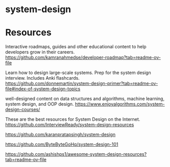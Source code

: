 # system-design

# Resources

Interactive roadmaps, guides and other educational content to help developers grow in their careers.
https://github.com/kamranahmedse/developer-roadmap?tab=readme-ov-file

Learn how to design large-scale systems. Prep for the system design interview. Includes Anki flashcards.
https://github.com/donnemartin/system-design-primer?tab=readme-ov-file#index-of-system-design-topics

well-designed content on data structures and algorithms, machine learning, system design, and OOP design.
https://www.enjoyalgorithms.com/system-design-courses/


These are the best resources for System Design on the Internet.
https://github.com/InterviewReady/system-design-resources


https://github.com/karanpratapsingh/system-design

https://github.com/ByteByteGoHq/system-design-101

https://github.com/ashishps1/awesome-system-design-resources?tab=readme-ov-file

